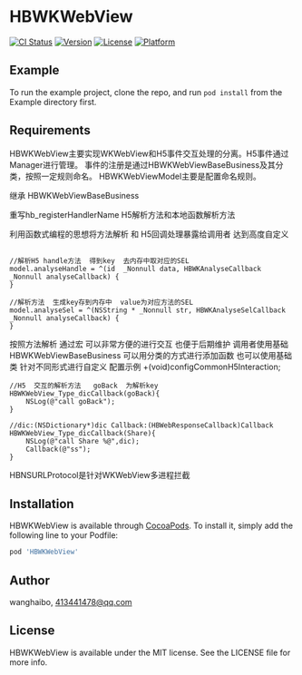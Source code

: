 # HBWKWebView

[![CI Status](https://img.shields.io/travis/wanghaibo1991/HBWKWebView.svg?style=flat)](https://travis-ci.org/wanghaibo1991/HBWKWebView)
[![Version](https://img.shields.io/cocoapods/v/HBWKWebView.svg?style=flat)](https://cocoapods.org/pods/HBWKWebView)
[![License](https://img.shields.io/cocoapods/l/HBWKWebView.svg?style=flat)](https://cocoapods.org/pods/HBWKWebView)
[![Platform](https://img.shields.io/cocoapods/p/HBWKWebView.svg?style=flat)](https://cocoapods.org/pods/HBWKWebView)

## Example

To run the example project, clone the repo, and run `pod install` from the Example directory first.

## Requirements

HBWKWebView主要实现WKWebView和H5事件交互处理的分离。H5事件通过Manager进行管理。
事件的注册是通过HBWKWebViewBaseBusiness及其分类，按照一定规则命名。
HBWKWebViewModel主要是配置命名规则。

继承 HBWKWebViewBaseBusiness

重写hb_registerHandlerName  H5解析方法和本地函数解析方法

利用函数式编程的思想将方法解析  和  H5回调处理暴露给调用者
达到高度自定义

```Objc

//解析H5 handle方法  得到key  去内存中取对应的SEL
model.analyseHandle = ^(id  _Nonnull data, HBWKAnalyseCallback  _Nonnull analyseCallback) {
}

//解析方法  生成key存到内存中  value为对应方法的SEL
model.analyseSel = ^(NSString * _Nonnull str, HBWKAnalyseSelCallback  _Nonnull analyseCallback) {
}
```

按照方法解析   通过宏  可以非常方便的进行交互
也便于后期维护
调用者使用基础HBWKWebViewBaseBusiness
可以用分类的方式进行添加函数
也可以使用基础类  针对不同形式进行自定义
配置示例
+(void)configCommonH5Interaction;

```Objc
//H5  交互的解析方法   goBack  为解析key
HBWKWebView_Type_dicCallback(goBack){
    NSLog(@"call goBack");
}

//dic:(NSDictionary*)dic Callback:(HBWebResponseCallback)Callback
HBWKWebView_Type_dicCallback(Share){
    NSLog(@"call Share %@",dic);
    Callback(@"ss");
}
```

HBNSURLProtocol是针对WKWebView多进程拦截

## Installation

HBWKWebView is available through [CocoaPods](https://cocoapods.org). To install
it, simply add the following line to your Podfile:

```ruby
pod 'HBWKWebView'
```

## Author

wanghaibo, 413441478@qq.com

## License

HBWKWebView is available under the MIT license. See the LICENSE file for more info.
